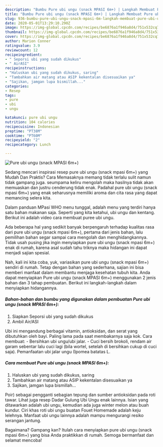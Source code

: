 ```yaml
---
description: "Bumbu Pure ubi ungu (snack MPASI 6m+) | Langkah Membuat Pure ubi ungu (snack MPASI 6m+) Yang Menggugah Selera"
title: "Bumbu Pure ubi ungu (snack MPASI 6m+) | Langkah Membuat Pure ubi ungu (snack MPASI 6m+) Yang Menggugah Selera"
slug: 936-bumbu-pure-ubi-ungu-snack-mpasi-6m-langkah-membuat-pure-ubi-ungu-snack-mpasi-6m-yang-menggugah-selera
date: 2020-05-01T13:29:10.290Z
image: https://img-global.cpcdn.com/recipes/be6876a1f946a8d4/751x532cq70/pure-ubi-ungu-snack-mpasi-6m-foto-resep-utama.jpg
thumbnail: https://img-global.cpcdn.com/recipes/be6876a1f946a8d4/751x532cq70/pure-ubi-ungu-snack-mpasi-6m-foto-resep-utama.jpg
cover: https://img-global.cpcdn.com/recipes/be6876a1f946a8d4/751x532cq70/pure-ubi-ungu-snack-mpasi-6m-foto-resep-utama.jpg
author: Marion Conner
ratingvalue: 3.9
reviewcount: 12
recipeingredient:
- " Seporsi ubi yang sudah dikukus"
- " AirASI"
recipeinstructions:
- "Haluskan ubi yang sudah dikukus, saring"
- "Tambahkan air matang atau ASIP kekentalan disesuaikan ya"
- "Sajikan, jamgan lupa bismillah..."
categories:
- Resep
tags:
- pure
- ubi
- ungu

katakunci: pure ubi ungu 
nutrition: 104 calories
recipecuisine: Indonesian
preptime: "PT38M"
cooktime: "PT60M"
recipeyield: "2"
recipecategory: Lunch

---
```



![Pure ubi ungu (snack MPASI 6m+)](https://img-global.cpcdn.com/recipes/be6876a1f946a8d4/751x532cq70/pure-ubi-ungu-snack-mpasi-6m-foto-resep-utama.jpg)

Sedang mencari inspirasi resep pure ubi ungu (snack mpasi 6m+) yang Mudah Dan Praktis? Cara Memasaknya memang tidak terlalu sulit namun tidak gampang juga. seumpama keliru mengolah maka hasilnya tidak akan memuaskan dan justru cenderung tidak enak. Padahal pure ubi ungu (snack mpasi 6m+) yang enak seharusnya memiliki aroma dan cita rasa yang dapat memancing selera kita.

Dalam panduan MPasi WHO menu tunggal, adalah menu yang terdiri hanya satu bahan makanan saja. Seperti yang kita ketahui, ubi ungu dan kentang. Berikut ini adalah video cara membuat puree ubi ungu.

Ada beberapa hal yang sedikit banyak berpengaruh terhadap kualitas rasa dari pure ubi ungu (snack mpasi 6m+), pertama dari jenis bahan, lalu pemilihan bahan segar sampai cara mengolah dan menghidangkannya. Tidak usah pusing jika ingin menyiapkan pure ubi ungu (snack mpasi 6m+) enak di rumah, karena asal sudah tahu triknya maka hidangan ini dapat menjadi sajian spesial.


Nah, kali ini kita coba, yuk, variasikan pure ubi ungu (snack mpasi 6m+) sendiri di rumah. Tetap dengan bahan yang sederhana, sajian ini bisa memberi manfaat dalam membantu menjaga kesehatan tubuh kita. Anda dapat menyiapkan Pure ubi ungu (snack MPASI 6m+) menggunakan 2 jenis bahan dan 3 tahap pembuatan. Berikut ini langkah-langkah dalam menyiapkan hidangannya.

<!--inarticleads1-->

##### Bahan-bahan dan bumbu yang digunakan dalam pembuatan Pure ubi ungu (snack MPASI 6m+):

1. Siapkan  Seporsi ubi yang sudah dikukus
1. Ambil  Air/ASI


Ubi ini mengandung berbagai vitamin, antioksidan, dan serat yang dibutuhkan oleh bayi. Paling lama pada saat membakarnya saja kok. Cara membuat: - Bersihkan ubi ungu/ubi jalar. - Cuci bersih brokoli, rendam air garam sebentar lalu cuci lagi (bila wortel, setelah di bersihkan cukup di cuci saja). Pemanfaatan ubi jalar ungu (Ipomea batatas L. 

<!--inarticleads2-->

##### Cara membuat Pure ubi ungu (snack MPASI 6m+):

1. Haluskan ubi yang sudah dikukus, saring
1. Tambahkan air matang atau ASIP kekentalan disesuaikan ya
1. Sajikan, jamgan lupa bismillah...


Poir) sebagai pengganti sebagian tepung dan sumber antioksidan pada roti tawar. Lihat juga resep Dadar Gulung Ubi Ungu enak lainnya. Isian yang ditawarkan adalah ubi ungu, kemudian ada juga winter melon atau buah kundur. Ciri khas roti ubi ungu buatan Fouet Homemade adalah keju lelehnya. Manfaat ubi ungu lainnya adalah mampu mengurangi resiko serangan jantung. 

Bagaimana? Gampang kan? Itulah cara menyiapkan pure ubi ungu (snack mpasi 6m+) yang bisa Anda praktikkan di rumah. Semoga bermanfaat dan selamat mencoba!
